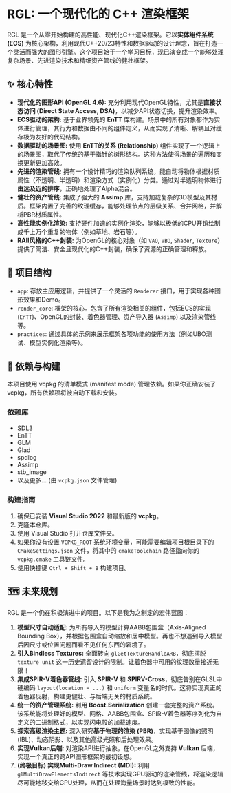 # RGL: 一个现代化的 C++ 渲染框架

RGL 是一个从零开始构建的高性能、现代化C++渲染框架。它以**实体组件系统 (ECS)** 为核心架构，利用现代C++20/23特性和数据驱动的设计理念，旨在打造一个灵活而强大的图形引擎。这个项目始于一个学习目标，现已演变成一个能够处理复杂场景、先进渲染技术和精细资产管线的健壮框架。

## ✨ 核心特性

-   **现代化的图形API (OpenGL 4.6):** 充分利用现代OpenGL特性，尤其是**直接状态访问 (Direct State Access, DSA)**，以减少API状态切换，提升渲染效率。
-   **ECS驱动的架构:** 基于业界领先的 **EnTT** 库构建。场景中的所有对象都作为实体进行管理，其行为和数据由不同的组件定义，从而实现了清晰、解耦且对缓存极为友好的代码结构。
-   **数据驱动的场景图:** 使用 **EnTT的关系 (Relationship)** 组件实现了一个逻辑上的场景图，取代了传统的基于指针的树形结构。这种方法使得场景的遍历和变换更新更加高效。
-   **先进的渲染管线:** 拥有一个设计精巧的渲染队列系统，能自动将物体根据材质属性（不透明、半透明）和渲染方式（实例化）分类。通过对半透明物体进行**由远及近的排序**，正确地处理了Alpha混合。
-   **健壮的资产管线:** 集成了强大的 **Assimp** 库，支持加载复杂的3D模型及其材质。框架内置了完善的纹理缓存，能够处理节点的层级关系、合并网格，并解析PBR材质属性。
-   **高性能实例化渲染:** 支持硬件加速的实例化渲染，能够以极低的CPU开销绘制成千上万个重复的物体（例如草地、岩石等）。
-   **RAII风格的C++封装:** 为OpenGL的核心对象（如 `VAO`, `VBO`, `Shader`, `Texture`）提供了简洁、安全且现代化的C++封装，确保了资源的正确管理和释放。

## 📂 项目结构

-   `app`: 存放主应用逻辑，并提供了一个灵活的 `Renderer` 接口，用于实现各种图形效果和Demo。
-   `render_core`: 框架的核心。包含了所有渲染相关的组件，包括ECS的实现 (`EnTT`)、OpenGL的封装、着色器管理、资产导入器 (`Assimp`) 以及渲染管线等。
-   `practices`: 通过具体的示例来展示框架各项功能的使用方法（例如UBO测试、模型实例化渲染等）。

## 🚀 依赖与构建

本项目使用 vcpkg 的清单模式 (manifest mode) 管理依赖。如果你正确安装了 vcpkg，所有依赖项将被自动下载和安装。

### 依赖库

-   SDL3
-   EnTT
-   GLM
-   Glad
-   spdlog
-   Assimp
-   stb_image
-   以及更多... (由 `vcpkg.json` 文件管理)

### 构建指南

1.  确保已安装 **Visual Studio 2022** 和最新版的 **vcpkg**。
2.  克隆本仓库。
3.  使用 Visual Studio 打开仓库文件夹。
4.  如果你没有设置 `VCPKG_ROOT` 系统环境变量，可能需要编辑项目根目录下的 `CMakeSettings.json` 文件，将其中的 `cmakeToolchain` 路径指向你的 `vcpkg.cmake` 工具链文件。
5.  使用快捷键 `Ctrl + Shift + B` 构建项目。

## 🗺️ 未来规划

RGL 是一个仍在积极演进中的项目。以下是我为之制定的宏伟蓝图：

1.  **模型尺寸自动适配:** 为所有导入的模型计算AABB包围盒（Axis-Aligned Bounding Box），并根据包围盒自动缩放和居中模型。再也不想遇到导入模型后因尺寸或位置问题而看不见任何东西的窘境了。
2.  **引入Bindless Textures:** 全面转向 `glGetTextureHandleARB`，彻底摆脱 `texture unit` 这一历史遗留设计的限制。让着色器中可用的纹理数量接近无限！
3.  **集成SPIR-V着色器管线:** 引入 **SPIR-V** 和 **SPIRV-Cross**，彻底告别在GLSL中硬编码 `layout(location = ...)` 和 `uniform` 变量名的时代。这将实现真正的着色器反射，构建更健壮、与后端无关的材质系统。
4.  **统一的资产管理系统:** 利用 **Boost.Serialization** 创建一套完整的资产系统。该系统能将处理好的模型、网格、AABB包围盒、SPIR-V着色器等序列化为自定义的二进制格式，以实现闪电般的加载速度。
5.  **探索高级渲染主题:** 深入研究**基于物理的渲染 (PBR)**，实现基于图像的照明 (IBL)、动态阴影、以及其他高级光照和后处理效果。
6.  **实现Vulkan后端:** 对渲染API进行抽象，在OpenGL之外支持 **Vulkan** 后端，实现一个真正的跨API图形框架的最初设想。
7.  **(终极目标) 实现Multi-Draw Indirect (MDI):** 利用 `glMultiDrawElementsIndirect` 等技术实现GPU驱动的渲染管线，将渲染逻辑尽可能地移交给GPU处理，从而在处理海量场景时达到极致的性能。

